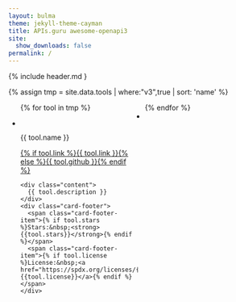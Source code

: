 ```yaml
---
layout: bulma
theme: jekyll-theme-cayman
title: APIs.guru awesome-openapi3
site:
  show_downloads: false
permalink: /
---
```


{% include header.md }

{% assign tmp = site.data.tools | where:"v3",true | sort: 'name' %}

<ul style="columns: 2;">
{% for tool in tmp %}
<li class="card is-6" id="{{tool.uuid}}">
  <div class="card-content">
    <div class="media">
      <div class="media-left">
        <figure class="image is-48x48">
          <img src="{{ tool.logo }}" alt="">
        </figure>
      </div>
      <div class="media-content">
        <p class="title is-4">{{ tool.name }}</p>
        <p class="subtitle is-6"><a href="{% if tool.link %}{{ tool.link }}{% else %}{{ tool.github }}{% endif %}">{% if tool.link %}{{ tool.link }}{% else %}{{ tool.github }}{% endif %}</a></p>
      </div>
    </div>

    <div class="content">
      {{ tool.description }}
    </div>
    <div class="card-footer">
      <span class="card-footer-item">{% if tool.stars %}Stars:&nbsp;<strong>{{tool.stars}}</strong>{% endif %}</span>
      <span class="card-footer-item">{% if tool.license %}License:&nbsp;<a href="https://spdx.org/licenses/{{tool.license}}">{{tool.license}}</a>{% endif %}</span>
    </div>
  </div>
</li>      
{% endfor %}
<li class="is-hidden card is-6" id="liDummy">
  <div class="card-content"></div>
</li>
</ul>

<script src="https://cdnjs.cloudflare.com/ajax/libs/zepto/1.2.0/zepto.min.js"></script>
<script src="https://unpkg.com/lunr/lunr.js"></script>
<script>
$(document).ready(function(){
  var documents = [
  {% for tool in tmp %}
  { uuid: "{{tool.uuid}}", name: "{{tool.name}}", description: "{{tool.description}}" },
  {% endfor %}
  ];
  var idx = lunr(function () {
    this.ref('uuid')
    this.field('name')
    this.field('description')

    documents.forEach(function (doc) {
      this.add(doc)
    }, this)
  });
  $('#btnClear').click(function(){
    $('#txtSearch').val('');
    $('.card').removeClass('is-hidden');
    $('#liDummy').addClass('is-hidden');
  });
  $('#txtSearch').keypress(function(e) {
    if (e.keyCode == 13) {  // enter
      $('#btnSearch').click();
    }
  });
  $('#btnSearch').click(function(){
    var results = idx.search($('#txtSearch').val());
    if (results.length) {
      $('.card').addClass('is-hidden');
      for (var i=0;i<results.length;i++) {
        var uuid = results[i].ref;
        $('#'+uuid).removeClass('is-hidden');
      }
      if (results.length % 2 === 1) {
        $('#liDummy').removeClass('is-hidden');
      }
    }
  });
});
</script>
